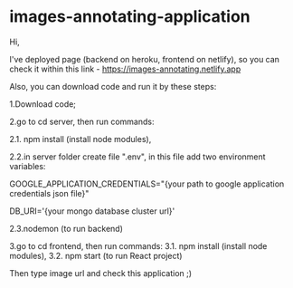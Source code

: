 # images-annotating-application

Hi,

I've deployed page (backend on heroku, frontend on netlify), so you can check it within this link - https://images-annotating.netlify.app

Also, you can download code and run it by these steps:

1.Download code;

2.go to cd server, then run commands: 

2.1. npm install (install node modules), 

2.2.in server folder create file ".env", in this file add two environment variables:

GOOGLE_APPLICATION_CREDENTIALS="{your path to google application credentials json file}"

DB_URI='{your mongo database cluster url}'

2.3.nodemon (to run backend) 

3.go to cd frontend, then run commands: 3.1. npm install (install node modules), 3.2. npm start (to run React project) 

Then type image url and check this application ;)





